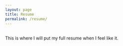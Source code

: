 ```yaml
---
layout: page
title: Resume
permalink: /resume/
---
```


<br>This is where I will put my full resume when I feel like it.